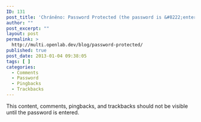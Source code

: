 ```yaml
---
ID: 131
post_title: 'Chráněno: Password Protected (the password is &#8222;enter&#8220;)'
author: ""
post_excerpt: ""
layout: post
permalink: >
  http://multi.openlab.dev/blog/password-protected/
published: true
post_date: 2013-01-04 09:38:05
tags: [ ]
categories:
  - Comments
  - Password
  - Pingbacks
  - Trackbacks
---
```

This content, comments, pingbacks, and trackbacks should not be visible until the password is entered.